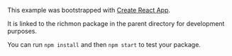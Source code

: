 This example was bootstrapped with [Create React App](https://github.com/facebook/create-react-app).

It is linked to the richmon package in the parent directory for development purposes.

You can run `npm install` and then `npm start` to test your package.
